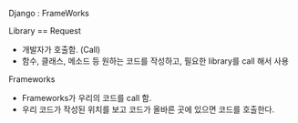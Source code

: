 Django : FrameWorks  

Library == Request
- 개발자가 호출함. (Call)
- 함수, 클래스, 메소드 등 원하는 코드를 작성하고, 필요한 library를 call 해서 사용

Frameworks
- Frameworks가 우리의 코드를 call 함.
- 우리 코드가 작성된 위치를 보고 코드가 올바른 곳에 있으면 코드를 호출한다.


